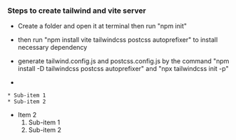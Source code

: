 ### Steps to create tailwind and vite server
* Create a folder and open it at terminal then run "npm init"
* then run "npm install vite tailwindcss postcss autoprefixer" to install necessary dependency
* generate tailwind.config.js and postcss.config.js by the command "npm install -D tailwindcss postcss autoprefixer" and 
"npx tailwindcss init -p"

* 

    * Sub-item 1
    * Sub-item 2
* Item 2
    1. Sub-item 1
    2. Sub-item 2


